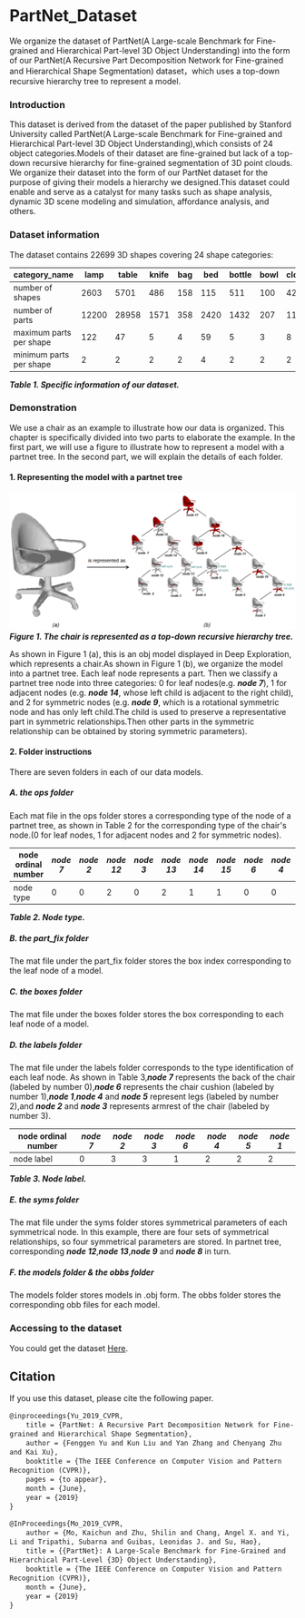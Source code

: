 # PartNet_Dataset

We organize the dataset of PartNet(A Large-scale Benchmark for Fine-grained and Hierarchical Part-level 3D Object Understanding) into the form of our PartNet(A Recursive Part Decomposition Network for Fine-grained and Hierarchical Shape Segmentation) dataset，which uses a top-down recursive hierarchy tree to represent a model.

### Introduction

This dataset is derived from the dataset of the paper published by Stanford University called PartNet(A Large-scale Benchmark for Fine-grained and Hierarchical Part-level 3D Object Understanding),which consists of 24 object categories.Models of their dataset are fine-grained but lack of a top-down recursive hierarchy for fine-grained segmentation of 3D point clouds. We organize their dataset into the form of our PartNet dataset for the purpose of giving their models a hierarchy we designed.This dataset could enable and serve as a catalyst for many tasks such as shape analysis, dynamic 3D scene modeling and simulation, affordance analysis, and others.
### Dataset information

The dataset contains 22699 3D shapes covering 24 shape categories:

|  category_name  |  lamp   | table | knife   |  bag   | bed  | bottle   | bowl   | clock   | display   | dishwasher   | door   | earphone   | faucet   | hat   | storage   | keyboard   | laptop   | microwave   | mug   | refrigerator   | scissors   | trashcan   | vase   | chair   |
| ---- | ---- | ---- | ---- | ---- | ---- | ---- | ---- | ---- | ---- | ---- | ---- | ---- | ---- | ---- | ---- | ---- | ---- | ---- | ---- | ---- | ---- | ---- | ---- | ---- |
| number of shapes | 2603 | 5701 | 486 | 158 | 115 | 511 | 100 | 426 | 329 | 198 | 198 | 269 | 826 | 251 | 2546 | 109 | 92 | 81 | 232 | 209 | 112 | 296 | 411 | 6440 |
| number of parts | 12200 | 28958 | 1571 | 358 | 2420 | 1432 | 207 | 1151 | 1174 | 838 | 585 | 1193 | 4025 | 588 | 34564 | 5587 | 270 | 346 | 291 | 947 | 394 | 2565 | 1013 | 40879 |
| maximum parts per shape | 122 | 47 | 5 | 4 | 59 | 5 | 3 | 8 | 5 | 8 | 9 | 8 | 18 | 3 | 100 | 63 | 3 | 8 | 4 | 11 | 5 | 43 | 8 | 30 |
| minimum parts per shape | 2 | 2 | 2 | 2 | 4 | 2 | 2 | 2 | 2 | 2 | 2 | 2 | 2 | 2 | 2 | 13 | 2 | 3 | 2 | 2 | 2 | 2 | 2 | 2 |

***Table 1. Specific information of our dataset.***


### Demonstration

We use a chair as an example to illustrate how our data is organized. This chapter is specifically divided into two parts to elaborate the example. In the first part, we will use a figure to illustrate how to represent a model with a partnet tree. In the second part, we will explain the details of each folder.

#### 1. Representing the model with a partnet tree
![image](https://github.com/PeppaZhu/Partnet_data/blob/master/pictures/picture15.png) 
***Figure 1. The chair is represented as a top-down recursive hierarchy tree.***

As shown in Figure 1 (a), this is an obj model displayed in Deep Exploration, which represents a chair.As shown in Figure 1 (b), we organize the model into a partnet tree. Each leaf node represents a part. Then we classify a partnet tree node into three categories: 0 for leaf nodes(e.g. ***node 7***), 1 for adjacent nodes (e.g. ***node 14***, whose left child is adjacent to the right child), and 2 for symmetric nodes (e.g. ***node 9***, which is a rotational symmetric node and has only left child.The child is used to preserve a representative part in symmetric relationships.Then other parts in the symmetric relationship can be obtained by storing symmetric parameters).

#### 2. Folder instructions

There are seven folders in each of our data models. 

##### A. the ops folder
Each mat file in the ops folder stores a corresponding type of the node of a partnet tree, as shown in Table 2 for the corresponding type of the chair's node.(0 for leaf nodes, 1 for adjacent nodes and 2 for symmetric nodes).

|  node ordinal number  | *node 7*  | *node 2* | *node 12*    |  *node 3*   | *node 13*  | *node 14*  | *node 15* | *node 6* | *node 4* | *node 9* | *node 5* | *node 1* | *node 8* | *node 10* | *node 11* | *node 16* | *node 17* |
| ---- | ---- | ---- | ---- | ---- | ---- | ---- |---- | ---- | ---- | ---- | ---- | ---- | ---- | ---- | ---- | ---- | ---- |
| node type | 0 | 0 | 2 | 0 | 2 | 1 | 1 | 0 | 0 | 2 | 0 | 0 | 2 | 1 | 1 | 1 | 1 |

***Table 2. Node type.***


##### B. the part_fix folder
The mat file under the part_fix folder stores the box index corresponding to the leaf node of a model. 

##### C. the boxes folder
The mat file under the boxes folder stores the box corresponding to each leaf node of a model.

##### D. the labels folder
The mat file under the labels folder corresponds to the type identification of each leaf node. As shown in Table 3,***node 7*** represents the back of the chair (labeled by number 0),***node 6*** represents the chair cushion (labeled by number 1),***node 1***,***node 4*** and ***node 5*** represent legs (labeled by number 2),and ***node 2*** and ***node 3*** represents  armrest of the chair (labeled by number 3).  

|  node ordinal number  |  *node 7*   | *node 2* | *node 3*    | *node 6*    |  *node 4*    | *node 5*   | *node 1*    |
| ---- | ---- | ---- | ---- | ---- | ---- | ---- | ---- |
| node label | 0 | 3 | 3 | 1 | 2 | 2 | 2 |

***Table 3. Node label.***


##### E. the syms folder
The mat file under the syms folder stores symmetrical parameters of each symmetrical node. In this example, there are four sets of symmetrical relationships, so four symmetrical parameters are stored. In partnet tree, corresponding ***node 12***,***node 13***,***node 9*** and ***node 8*** in turn.

##### F. the models folder & the obbs folder
The models folder stores models in .obj form. The obbs folder stores the corresponding obb files for each model.

### Accessing to the dataset
You could get the dataset [Here](https://www.dropbox.com/sh/o04yue60joxwkml/AACS0HmBybSgEruM3C5bmAvJa?dl=0).

## Citation
If you use this dataset, please cite the following paper.
```
@inproceedings{Yu_2019_CVPR,
    title = {PartNet: A Recursive Part Decomposition Network for Fine-grained and Hierarchical Shape Segmentation},
    author = {Fenggen Yu and Kun Liu and Yan Zhang and Chenyang Zhu and Kai Xu},
    booktitle = {The IEEE Conference on Computer Vision and Pattern Recognition (CVPR)},
    pages = {to appear},
    month = {June},
    year = {2019}
}
```

```
@InProceedings{Mo_2019_CVPR,
    author = {Mo, Kaichun and Zhu, Shilin and Chang, Angel X. and Yi, Li and Tripathi, Subarna and Guibas, Leonidas J. and Su, Hao},
    title = {{PartNet}: A Large-Scale Benchmark for Fine-Grained and Hierarchical Part-Level {3D} Object Understanding},
    booktitle = {The IEEE Conference on Computer Vision and Pattern Recognition (CVPR)},
    month = {June},
    year = {2019}
}
```
